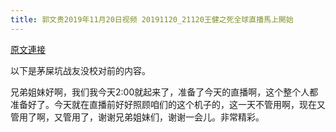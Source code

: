 ```yaml
---
title: 郭文贵2019年11月20日视频 20191120_21120王健之死全球直播馬上開始
---
```


[原文連接](https://gnews.org/ThreadView/53479147)

以下是茅屎坑战友没校对前的内容。

  兄弟姐妹好啊，我们我今天2:00就起来了，准备了今天的直播啊，这个整个人都准备好了。今天就在直播前好好照顾咱们的这个机子的，这一天不管用啊，现在又管用了啊，又管用了，谢谢兄弟姐妹们，谢谢一会儿。非常精彩。
